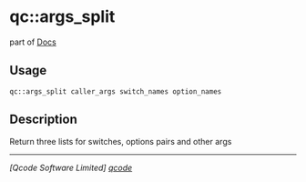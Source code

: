 qc::args_split
==============

part of [Docs](../index.md)

Usage
-----
`qc::args_split caller_args switch_names option_names`

Description
-----------
Return three lists for switches, options pairs and other args

----------------------------------
*[Qcode Software Limited] [qcode]*

[qcode]: http://www.qcode.co.uk "Qcode Software"